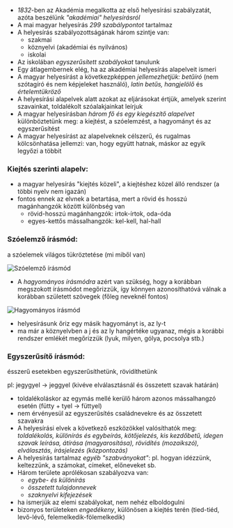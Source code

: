  - *1832*-ben az Akadémia megalkotta az első helyesírási szabályzatát, azóta beszélünk *"akadémiai" helyesírásról*
 - A mai magyar helyesírás *299 szabálypontot* tartalmaz
 - A helyesírás szabályozottságának három szintje van:
   + szakmai
   + köznyelvi (akadémiai és nyilvános)
   + iskolai
 - Az iskolában *egyszerűsített szabályokat* tanulunk
 - Egy átlagembernek elég, ha az akadémiai helyesírás alapelveit ismeri
 - A magyar helyesírást a következpképpen *jellemezhetjük: betűíró* (nem szótagíró és nem képjeleket használó), *latin betűs, hangjelölő* és *értelemtükröző*
 - A helyesírási alapelvek alatt azokat az eljárásokat értjük, amelyek szerint szavainkat, toldalékolt szóalakjainkat leírjuk
 - A magyar helyesírásban *három fő és egy kiegészítő alapelvet* különböztetünk meg: a kiejtést, a szóelemzést, a hagyományt és az egyszerűsítést
 - A magyar helyesírást az alapelveknek célszerű, és rugalmas kölcsönhatása jellemzi: van, hogy együtt hatnak, máskor az egyik legyőzi a többit

### Kiejtés szerinti alapelv:

 - a magyar helyesírás "kiejtés közeli", a kiejtéshez közel álló rendszer (a többi nyelv nem igazán)
 - fontos ennek az elvnek a betartása, mert a rövid és hosszú magánhangzók között különbség van
   + rövid-hosszú magánhangzók: irtok-írtok, oda-óda
   + egyes-kettős mássalhangzók: kel-kell, hal-hall

### Szóelemző írásmód:

a szóelemek világos tükröztetése (mi miből van)

![Szóelemző írásmód](http://i.imgur.com/cUwHzIv.jpg)

 - A *hagyományos írásmódra* azért van szükség, hogy a korábban megszokott írásmódot megőrizzük, így könnyen azonosíthatóvá válnak a korábban született szövegek (főleg neveknél fontos)

![Hagyományos írásmód](http://i.imgur.com/UPngp47.jpg)

 - helyesírásunk őriz egy másik hagyományt is, az ly-t
 - ma már a köznyelvben a j és az ly hangértéke ugyanaz, mégis a korábbi rendszer emlékét megőrizzük (lyuk, milyen, gólya, pocsolya stb.)

### Egyszerűsítő írásmód:

ésszerű esetekben egyszerűsíthetünk, rövidíthetünk

pl: jegygyel → jeggyel (kivéve elválasztásnál és összetett szavak határán)

 - toldalékoláskor az egymás mellé kerülő három azonos mássalhangzó esetén (fütty + tyel → füttyel)
 - nem érvényesül az egyszerűsítés családnevekre és az összetett szavakra
 - A helyesírási elvek a következő eszközökkel valósíthatók meg: *toldalékolás, különírás és egybeírás, kötőjelezés, kis kezdőbetű, idegen szavak leírása, átírása (magyarosítása), rövidítés (mozaikszó), elválasztás, írásjelezés (központozás)*
 - A helyesírás tartalmaz *egyéb "szabványokat"*: pl. hogyan idézzünk, keltezzünk, a számokat, címeket, előneveket sb.
 - Három területe aprólékosan szabályozva van:
   + *egybe- és különírás*
   + *összetett tulajdonnevek*
   + *szaknyelvi kifejezések*
 - ha ismerjük az elemi szabályokat, nem nehéz elboldogulni
 - bizonyos területeken *engedékeny*, különösen a kiejtés terén (tied-tiéd, levő-lévő, felemelkedik-fölemelkedik)
